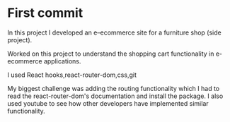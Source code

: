 # First commit

In this project I developed an e–ecommerce site for a furniture shop (side project).

Worked on this project to understand the shopping cart functionality in e-ecommerce applications.

I used React hooks,react-router-dom,css,git

My biggest challenge was adding the routing functionality which I had to read the react-router-dom's documentation and install the package. I also used youtube to see how other developers have implemented similar functionality.
